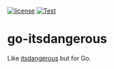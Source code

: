 [![license](http://img.shields.io/badge/license-MIT-green.svg?style=flat-square)](https://github.com/iromli/go-itsdangerous/blob/master/LICENSE)
[![Test](https://github.com/iromli/go-itsdangerous/actions/workflows/test.yml/badge.svg)](https://github.com/iromli/go-itsdangerous/actions/workflows/test.yml)

go-itsdangerous
===============

Like [itsdangerous](https://pythonhosted.org/itsdangerous/) but for Go.
